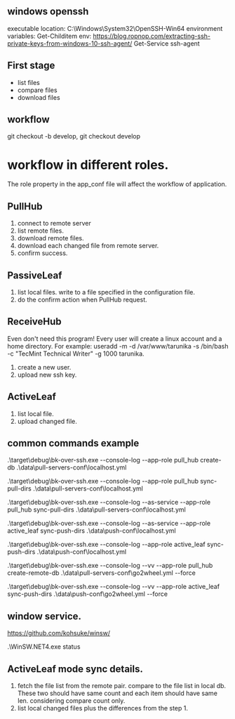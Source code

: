 ## windows openssh
executable location: C:\Windows\System32\OpenSSH-Win64
environment variables: Get-Childitem env:
https://blog.ropnop.com/extracting-ssh-private-keys-from-windows-10-ssh-agent/
Get-Service ssh-agent

## First stage
* list files
* compare files
* download files

## workflow

git checkout -b develop, git checkout develop

# workflow in different roles.
The role property in the app_conf file will affect the workflow of application.

## PullHub
1. connect to remote server
2. list remote files.
3. download remote files.
4. download each changed file from remote server.
5. confirm success.

## PassiveLeaf
1. list local files. write to a file specified in the configuration file.
2. do the confirm action when PullHub request.

## ReceiveHub
Even don't need this program!
Every user will create a linux account and a home directory. For example: useradd -m -d /var/www/tarunika -s /bin/bash -c "TecMint Technical Writer" -g 1000 tarunika.
1. create a new user.
2. upload new ssh key.

## ActiveLeaf
1. list local file.
2. upload changed file.

## common commands example
.\target\debug\bk-over-ssh.exe --console-log --app-role pull_hub create-db .\data\pull-servers-conf\localhost.yml

.\target\debug\bk-over-ssh.exe --console-log --app-role pull_hub sync-pull-dirs .\data\pull-servers-conf\localhost.yml

.\target\debug\bk-over-ssh.exe --console-log --as-service --app-role pull_hub sync-pull-dirs .\data\pull-servers-conf\localhost.yml


.\target\debug\bk-over-ssh.exe --console-log --as-service --app-role active_leaf sync-push-dirs .\data\push-conf\localhost.yml

.\target\debug\bk-over-ssh.exe --console-log --app-role active_leaf sync-push-dirs .\data\push-conf\localhost.yml

.\target\debug\bk-over-ssh.exe --console-log --vv  --app-role pull_hub create-remote-db .\data\pull-servers-conf\go2wheel.yml --force

.\target\debug\bk-over-ssh.exe --console-log --vv  --app-role active_leaf sync-push-dirs .\data\push-conf\go2wheel.yml --force

## window service.
https://github.com/kohsuke/winsw/

.\WinSW.NET4.exe status



## ActiveLeaf mode sync details.
1. fetch the file list from the remote pair. compare to the file list in local db. These two should have same count and each item should have same len. considering compare count only.
2. list local changed files plus the differences from the step 1.

